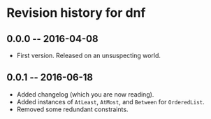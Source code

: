 # Revision history for dnf

## 0.0.0 -- 2016-04-08

* First version. Released on an unsuspecting world.

## 0.0.1  -- 2016-06-18

* Added changelog (which you are now reading).
* Added instances of ``AtLeast``, ``AtMost``, and ``Between`` for
  ``OrderedList``.
* Removed some redundant constraints.
